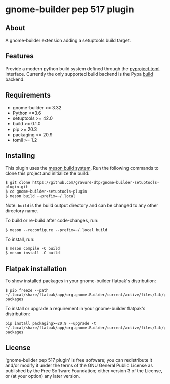 # gnome-builder pep 517 plugin

## About

A gnome-builder extension adding a setuptools build target.


## Features

Provide a modern python build system defined through the [pyproject.toml](https://pip.pypa.io/en/stable/reference/build-system/pyproject-toml/) interface.
Currently the only supported build backend is the Pypa [build](https://pypa-build.readthedocs.io/en/latest/) backend.

## Requirements

* gnome-builder >= 3.32
* Python >=3.6
* setuptools >= 42.0
* build >= 0.1.0
* pip >= 20.3
* packaging >= 20.9
* tomli >= 1.2


## Installing

This plugin uses the [meson build system](http://mesonbuild.com/). Run the following
commands to clone this project and initialize the build:

```
$ git clone https://github.com/gravure-dtp/gnome-builder-setuptools-plugin.git
$ cd gnome-builder-setuptools-plugin
$ meson build --prefix=~/.local
```

Note: `build` is the build output directory and can be changed to any other
directory name.

To build or re-build after code-changes, run:

```
$ meson --reconfigure --prefix=~/.local build
```

To install, run:

```
$ meson compile -C build
$ meson install -C build
```

## Flatpak installation

To show installed packages in your gnome-builder flatpak's distribution:

```
$ pip freeze --path ~/.local/share/flatpak/app/org.gnome.Builder/current/active/files/lib/python3.9/site-packages
```

To install or upgrade a requirement in your gnome-builder flatpak's distribution:

```
pip install packaging>=20.9 --upgrade -t ~/.local/share/flatpak/app/org.gnome.Builder/current/active/files/lib/python3.9/site-packages
```



## License

'gnome-builder pep 517 plugin' is free software; you can redistribute it and/or modify it under the terms of the GNU General Public License as published by the Free Software Foundation; either version 3 of the License, or (at your option) any later version.


